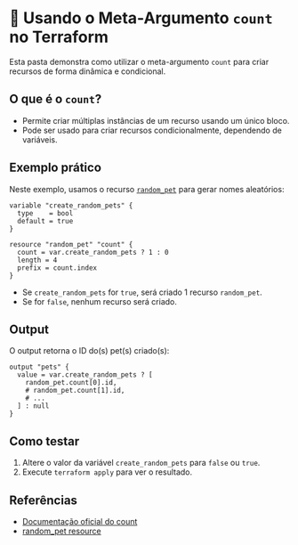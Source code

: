 # 🧮 Usando o Meta-Argumento `count` no Terraform

Esta pasta demonstra como utilizar o meta-argumento `count` para criar recursos de forma dinâmica e condicional.

## O que é o `count`?

- Permite criar múltiplas instâncias de um recurso usando um único bloco.
- Pode ser usado para criar recursos condicionalmente, dependendo de variáveis.

## Exemplo prático

Neste exemplo, usamos o recurso [`random_pet`](https://registry.terraform.io/providers/hashicorp/random/latest/docs/resources/pet) para gerar nomes aleatórios:

```hcl
variable "create_random_pets" {
  type    = bool
  default = true
}

resource "random_pet" "count" {
  count = var.create_random_pets ? 1 : 0
  length = 4
  prefix = count.index
}
```

- Se `create_random_pets` for `true`, será criado 1 recurso `random_pet`.
- Se for `false`, nenhum recurso será criado.

## Output

O output retorna o ID do(s) pet(s) criado(s):

```hcl
output "pets" {
  value = var.create_random_pets ? [
    random_pet.count[0].id,
    # random_pet.count[1].id,
    # ...
  ] : null
}
```

## Como testar

1. Altere o valor da variável `create_random_pets` para `false` ou `true`.
2. Execute `terraform apply` para ver o resultado.

## Referências

- [Documentação oficial do count](https://developer.hashicorp.com/terraform/language/meta-arguments/count)
- [random_pet resource](https://registry.terraform.io/providers/hashicorp/random/latest/docs/resources/pet)
